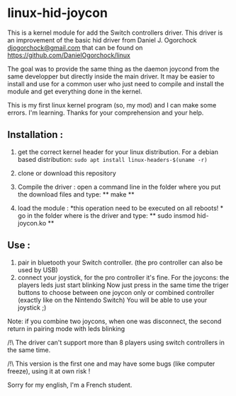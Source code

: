 # linux-hid-joycon
This is a kernel module for add the Switch controllers driver.
This driver is an improvement of the basic hid driver from Daniel J. Ogorchock <djogorchock@gmail.com> that can be found on https://github.com/DanielOgorchock/linux

The goal was to provide the same thing as the daemon joycond from the same developper but directly inside the main driver.
It may be easier to install and use for a common user who just need to compile and install the module and get everything done in the kernel.

This is my first linux kernel program (so, my mod) and I can make some errors. I'm learning.
Thanks for your comprehension and your help. 

## Installation :
1) get the correct kernel header for your linux distribution. For a debian based distribution:
` sudo apt install linux-headers-$(uname -r) `

2) clone or download this repository

3) Compile the driver : open a command line in the folder where you put the download files and type:
** make **

4) load the module : *this operation need to be executed on all reboots! * go in the folder where is the driver and type:
** sudo insmod hid-joycon.ko **

## Use :
1) pair in bluetooth your Switch controller. (the pro controller can also be used by USB)
2) connect your joystick, for the pro controller it's fine.
For the joycons: the players leds just start blinking
Now just press in the same time the triger buttons to choose between one joycon only or combined controller (exactly like on the Nintendo Switch)
You will be able to use your joystick ;)

Note: if you combine two joycons, when one was disconnect, the second return in pairing mode with leds blinking

/!\ The driver can't support more than 8 players using switch controllers in the same time.

/!\ This version is the first one and may have some bugs (like computer freeze), using it at own risk !

Sorry for my english, I'm a French student.
